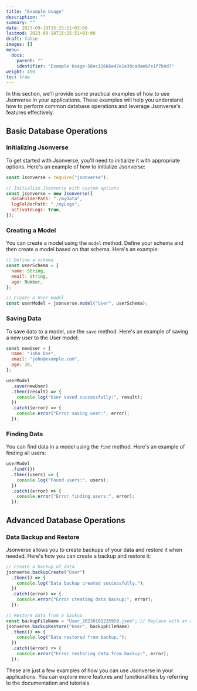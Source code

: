 ```yaml
---
title: "Example Usage"
description: ""
summary: ""
date: 2023-09-18T15:25:51+03:00
lastmod: 2023-09-18T15:25:51+03:00
draft: false
images: []
menu:
  docs:
    parent: ""
    identifier: "Example Usage-58ec11666e47e1e30cadaeb7e1f7b4d7"
weight: 450
toc: true
---
```


In this section, we'll provide some practical examples of how to use Jsonverse in your applications. These examples will help you understand how to perform common database operations and leverage Jsonverse's features effectively.

## Basic Database Operations

### Initializing Jsonverse

To get started with Jsonverse, you'll need to initialize it with appropriate options. Here's an example of how to initialize Jsonverse:

```js
const Jsonverse = require("jsonverse");

// Initialize Jsonverse with custom options
const jsonverse = new Jsonverse({
  dataFolderPath: "./myData",
  logFolderPath: "./myLogs",
  activateLogs: true,
});
```

### Creating a Model

You can create a model using the `model` method. Define your schema and then create a model based on that schema. Here's an example:

```js
// Define a schema
const userSchema = {
  name: String,
  email: String,
  age: Number,
};

// Create a User model
const userModel = jsonverse.model("User", userSchema);
```

### Saving Data

To save data to a model, use the `save` method. Here's an example of saving a new user to the User model:

```js
const newUser = {
  name: "John Doe",
  email: "john@example.com",
  age: 30,
};

userModel
  .save(newUser)
  .then((result) => {
    console.log("User saved successfully:", result);
  })
  .catch((error) => {
    console.error("Error saving user:", error);
  });
```

### Finding Data

You can find data in a model using the `find` method. Here's an example of finding all users:

```js
userModel
  .find({})
  .then((users) => {
    console.log("Found users:", users);
  })
  .catch((error) => {
    console.error("Error finding users:", error);
  });
```

## Advanced Database Operations

### Data Backup and Restore

Jsonverse allows you to create backups of your data and restore it when needed. Here's how you can create a backup and restore it:

```js
// Create a backup of data
jsonverse.backupCreate("User")
  .then(() => {
    console.log("Data backup created successfully.");
  })
  .catch((error) => {
    console.error("Error creating data backup:", error);
  });

// Restore data from a backup
const backupFileName = "User_20230101235959.json"; // Replace with an actual backup file name
jsonverse.backupRestore("User", backupFileName)
  .then(() => {
    console.log("Data restored from backup.");
  })
  .catch((error) => {
    console.error("Error restoring data from backup:", error);
  });
```

These are just a few examples of how you can use Jsonverse in your applications. You can explore more features and functionalities by referring to the documentation and tutorials.
